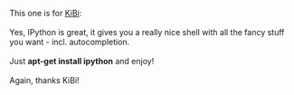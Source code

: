 <html><body><p>This one is for <a href="http://ikibiki.org/" target="_blank">KiBi</a>:<br>
<br>
Yes, IPython is great, it gives you a really nice shell with all the fancy stuff you want - incl. autocompletion.<br>
<br>
Just <strong>apt-get install ipython</strong> and enjoy!<br>
<br>
Again, thanks KiBi!</p></body></html>